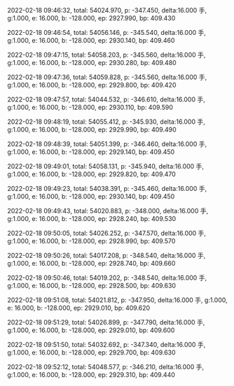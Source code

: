 2022-02-18 09:46:32, total: 54024.970, p: -347.450, delta:16.000 手, g:1.000, e: 16.000, b: -128.000, ep: 2927.990, bp: 409.430

2022-02-18 09:46:54, total: 54056.146, p: -345.540, delta:16.000 手, g:1.000, e: 16.000, b: -128.000, ep: 2930.140, bp: 409.460

2022-02-18 09:47:15, total: 54058.203, p: -345.560, delta:16.000 手, g:1.000, e: 16.000, b: -128.000, ep: 2930.280, bp: 409.480

2022-02-18 09:47:36, total: 54059.828, p: -345.560, delta:16.000 手, g:1.000, e: 16.000, b: -128.000, ep: 2929.800, bp: 409.420

2022-02-18 09:47:57, total: 54044.532, p: -346.610, delta:16.000 手, g:1.000, e: 16.000, b: -128.000, ep: 2930.110, bp: 409.590

2022-02-18 09:48:19, total: 54055.412, p: -345.930, delta:16.000 手, g:1.000, e: 16.000, b: -128.000, ep: 2929.990, bp: 409.490

2022-02-18 09:48:39, total: 54051.399, p: -346.460, delta:16.000 手, g:1.000, e: 16.000, b: -128.000, ep: 2929.140, bp: 409.450

2022-02-18 09:49:01, total: 54058.131, p: -345.940, delta:16.000 手, g:1.000, e: 16.000, b: -128.000, ep: 2929.820, bp: 409.470

2022-02-18 09:49:23, total: 54038.391, p: -345.460, delta:16.000 手, g:1.000, e: 16.000, b: -128.000, ep: 2930.140, bp: 409.450

2022-02-18 09:49:43, total: 54020.883, p: -348.000, delta:16.000 手, g:1.000, e: 16.000, b: -128.000, ep: 2928.240, bp: 409.530

2022-02-18 09:50:05, total: 54026.252, p: -347.570, delta:16.000 手, g:1.000, e: 16.000, b: -128.000, ep: 2928.990, bp: 409.570

2022-02-18 09:50:26, total: 54017.208, p: -348.540, delta:16.000 手, g:1.000, e: 16.000, b: -128.000, ep: 2928.740, bp: 409.660

2022-02-18 09:50:46, total: 54019.202, p: -348.540, delta:16.000 手, g:1.000, e: 16.000, b: -128.000, ep: 2928.500, bp: 409.630

2022-02-18 09:51:08, total: 54021.812, p: -347.950, delta:16.000 手, g:1.000, e: 16.000, b: -128.000, ep: 2929.010, bp: 409.620

2022-02-18 09:51:29, total: 54026.899, p: -347.790, delta:16.000 手, g:1.000, e: 16.000, b: -128.000, ep: 2929.010, bp: 409.600

2022-02-18 09:51:50, total: 54032.692, p: -347.340, delta:16.000 手, g:1.000, e: 16.000, b: -128.000, ep: 2929.700, bp: 409.630

2022-02-18 09:52:12, total: 54048.577, p: -346.210, delta:16.000 手, g:1.000, e: 16.000, b: -128.000, ep: 2929.310, bp: 409.440